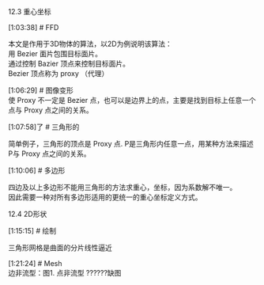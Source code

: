
12.3 重心坐标    

[1:03:38] # FFD      

本文是作用于3D物体的算法，以2D为例说明该算法：    
用 Bezier 面片包围目标面片。     
通过控制 Bazier 顶点来控制目标面片。    
Bezier 顶点称为 proxy （代理）     


[1:06:29] # 图像变形   
使 Proxy 不一定是 Bezier 点，也可以是边界上的点，主要是找到目标上任意一个点与 Proxy 点之间的关系。    


[1:07:58]了 # 三角形的    

简单例子，三角形的顶点是 Proxy 点. P是三角形内任意一点，用某种方法来描述P与 Proxy 点之间的关系。    


[1:10:06] # 多边形     

四边及以上多边形不能用三角形的方法求重心，坐标，因为系数解不唯一。     
因此需要一种对所有多边形适用的更统一的重心坐标定义方式。      

12.4 2D形状    

[1:15:15] # 绘制     

三角形网格是曲面的分片线性逼近     


[1:21:24] # Mesh      
边非流型：图1. 点非流型      ??????缺图